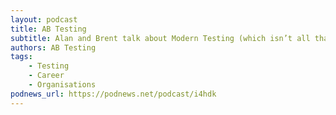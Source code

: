 ```yaml
---
layout: podcast
title: AB Testing
subtitle: Alan and Brent talk about Modern Testing (which isn’t all that modern, and not really about testing) - including Agile, Lean, Delivery, DevOps, Data Science, Leadership, and more. Between them, Alan and Brent have nearly 60 years of software experience and are here to tell stories and talk about what they’re seeing in the world of software.
authors: AB Testing
tags:
    - Testing
    - Career
    - Organisations
podnews_url: https://podnews.net/podcast/i4hdk
---
```

